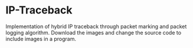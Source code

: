 # IP-Traceback
Implementation of hybrid IP traceback through packet marking and packet logging algorithm.
Download the images and change the source code to include images in a program.
